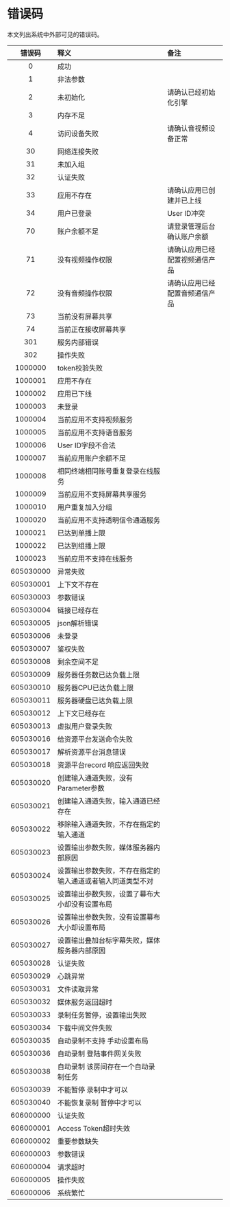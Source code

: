 # 错误码

本文列出系统中外部可见的错误码。

| 错误码 | 释义 | 备注 |
| :-: | :- | :- |
| 0 | 成功 | |
| 1 | 非法参数 | |
| 2 | 未初始化 | 请确认已经初始化引擎 |
| 3 | 内存不足 | |
| 4 | 访问设备失败 | 请确认音视频设备正常 |
| 30 | 网络连接失败 | |
| 31 | 未加入组 | |
| 32 | 认证失败 | |
| 33 | 应用不存在 | 请确认应用已创建并已上线 |
| 34 | 用户已登录 | User ID冲突 |
| 70 | 账户余额不足 | 请登录管理后台确认账户余额 |
| 71 | 没有视频操作权限 | 请确认应用已经配置视频通信产品 |
| 72 | 没有音频操作权限 | 请确认应用已经配置音频通信产品 |
| 73 | 当前没有屏幕共享 | |
| 74 | 当前正在接收屏幕共享 | |
| 301 | 服务内部错误 | |
| 302 | 操作失败 | |
| 1000000 | token校验失败 | |
| 1000001 | 应用不存在 | |
| 1000002 | 应用已下线 | |
| 1000003 | 未登录 | |
| 1000004 | 当前应用不支持视频服务 | |
| 1000005 | 当前应用不支持语音服务 | |
| 1000006 | User ID字段不合法 | |
| 1000007 | 当前应用账户余额不足 | |
| 1000008 | 相同终端相同账号重复登录在线服务 | |
| 1000009 | 当前应用不支持屏幕共享服务 | |
| 1000010 | 用户重复加入分组 | |
| 1000020 | 当前应用不支持透明信令通道服务 | |
| 1000021 | 已达到单播上限 | |
| 1000022 | 已达到组播上限 | |
| 1000023 | 当前应用不支持在线服务 | |
| 605030000| 异常失败 |  |
| 605030001| 上下文不存在 |  |
| 605030003|参数错误 | |
| 605030004|链接已经存在| |
| 605030005|json解析错误|  |
| 605030006|未登录   | |
| 605030007|鉴权失败| |
| 605030008|剩余空间不足  | |
| 605030009 |服务器任务数已达负载上限  | |
| 605030010 |服务器CPU已达负载上限  | |
| 605030011|服务器硬盘已达负载上限  | |
| 605030012|上下文已经存在 | |
| 605030013|虚拟用户登录失败|  |
| 605030016|给资源平台发送命令失败| |
| 605030017|解析资源平台消息错误 | |
| 605030018|资源平台record 响应返回失败  | |
| 605030020|创建输入通道失败，没有Parameter参数| |  
| 605030021|创建输入通道失败，输入通道已经存在  ||
| 605030022|移除输入通道失败，不存在指定的输入通道| |
| 605030023|设置输出参数失败，媒体服务器内部原因| |
| 605030024|设置输出参数失败，不存在指定的输入通道或者输入同道类型不对| |
| 605030025|设置输出参数失败，设置了幕布大小却没有设置布局| |
| 605030026|设置输出参数失败，没有设置幕布大小却设置布局| |
| 605030027|设置输出叠加台标字幕失败，媒体服务器内部原因| |
| 605030028|认证失败 | |
| 605030029|心跳异常| |
| 605030031|文件读取异常| |
| 605030032|媒体服务返回超时    | |
| 605030033|录制任务暂停，设置输出失败| |
| 605030034|下载中间文件失败| |
| 605030035|自动录制不支持 手动设置布局| |
| 605030036|自动录制 登陆事件网关失败   | |
| 605030038|自动录制 该房间存在一个自动录制任务    | |
| 605030039|不能暂停  录制中才可以   | |
| 605030040|不能恢复录制  暂停中才可以   | |
| 606000000 | 认证失败 | |
| 606000001 | Access Token超时失效 | |
| 606000002 | 重要参数缺失 | |
| 606000003 | 参数错误 | |
| 606000004 | 请求超时 | |
| 606000005 | 操作失败 | |
| 606000006 | 系统繁忙 | |

